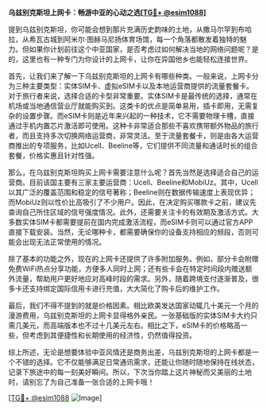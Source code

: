 **乌兹别克斯坦上网卡：畅游中亚的心动之选[[TG💪+ @esim1088](https://t.me/s/esim1088)]**

提到乌兹别克斯坦，你可能会想到那片充满历史韵味的土地，从撒马尔罕到布哈拉，从希瓦古城到阿米尔·图赫马尼扬体育场馆，每一个角落都散发着独特的魅力。但如果你计划前往这个中亚国家，是否考虑过如何解决当地的网络问题呢？是的，这里也有一种专门为你设计的上网卡，让你在异国他乡也能轻松连接世界。

首先，让我们来了解一下乌兹别克斯坦的上网卡有哪些种类。一般来说，上网卡分为三种主要类型：实体SIM卡、虚拟eSIM卡以及本地运营商提供的流量套餐卡。对于旅行者来说，选择合适的卡型非常重要。实体SIM卡是最传统的选择，通常在机场或当地通信营业厅就能购买到。这类卡的优点是简单易用，插卡即用，无需复杂的设置步骤。而eSIM卡则是近年来兴起的一种技术，它不需要物理卡槽，直接通过手机内置芯片激活即可使用。这种卡非常适合那些不喜欢携带额外物品的旅行者，而且支持多次切换网络运营商，非常灵活。至于流量套餐卡，则是由各大运营商推出的专项服务，比如Ucell、Beeline等，它们提供不同流量和通话时长的组合套餐，价格实惠且针对性强。

那么，在乌兹别克斯坦购买上网卡需要注意什么呢？首先当然是选择适合自己的运营商。目前该国主要有三家主要运营商：Ucell、Beeline和MobiUz。其中，Ucell以其广泛的覆盖范围和稳定的信号著称；Beeline则在数据传输速度上表现优异；而MobiUz则以性价比高吸引了不少用户。因此，在决定购买哪款卡之前，建议先查询自己所住区域的信号强度情况。此外，还需要关注卡的有效期及激活方式。大多数实体SIM卡都需要提前在国内完成激活流程，而eSIM卡则可以通过官方APP直接下载安装。当然，无论哪种卡，都需要确保你的设备支持相应的频段，否则可能会出现无法正常使用的情况。

除了基本的功能之外，现在的上网卡还提供了许多附加服务。例如，部分卡会附赠免费WiFi热点分享功能，方便多人同时上网；还有些卡会在特定时间段内赠送额外流量，帮助用户更好地应对高峰时段的需求。另外，随着跨境支付逐渐普及，很多卡还支持绑定国际信用卡进行充值，大大简化了购卡后的维护工作。

最后，我们不得不提到的就是价格因素。相比欧美发达国家动辄几十美元一个月的漫游费用，乌兹别克斯坦的上网卡显得格外亲民。一张基础版的实体SIM卡大约只需几美元，而高端版本也不过十几美元左右。相比之下，eSIM卡的价格略高一些，但考虑到其便捷性和长期使用的经济性，仍然值得投资。

综上所述，无论是想要体验中亚风情还是商务出差，乌兹别克斯坦的上网卡都是一个不错的选择。它不仅能够满足日常通讯需求，还能让你随时随地保持在线状态，记录下旅途中的每一刻美好瞬间。所以，下次当你踏上这片神秘而又美丽的土地时，请别忘了为自己准备一张合适的上网卡哦！

[[TG💪+ @esim1088](https://t.me/s/esim1088) ![Image](https://i.postimg.cc/4NQfJmqS/Snipaste-2025-05-13-00-14-12.png)]